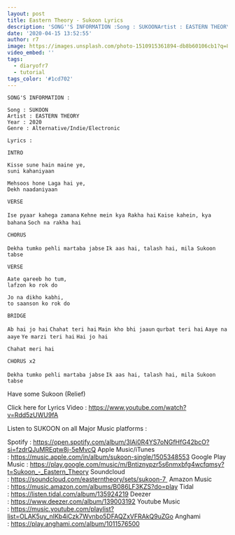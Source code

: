 ```yaml
---
layout: post
title: Eastern Theory - Sukoon Lyrics
description: 'SONG''S INFORMATION :Song : SUKOONArtist : EASTERN THEORYYear : 2020Genre : Alternative/Indie/ElectronicLyrics :INTROKisse sune hain maine ye, suni kah...'
date: '2020-04-15 13:52:55'
author: r7
image: https://images.unsplash.com/photo-1510915361894-db8b60106cb1?q=80&w=2940&auto=format&fit=crop&ixlib=rb-4.1.0&ixid=M3wxMjA3fDB8MHxwaG90by1wYWdlfHx8fGVufDB8fHx8fA%3D%3D
video_embed: ''
tags:
  - diaryofr7
  - tutorial
tags_color: '#1cd702'
---
```

```
SONG'S INFORMATION :

Song : SUKOON
Artist : EASTERN THEORY
Year : 2020
Genre : Alternative/Indie/Electronic

Lyrics :
```

```
INTRO
```

```
Kisse sune hain maine ye, 
suni kahaniyaan
```

```
Mehsoos hone Laga hai ye, 
Dekh naadaniyaan

VERSE
```

`Ise pyaar kahega zamana`
`Kehne mein kya Rakha hai`
`Kaise kahein, kya bahana`
`Soch na rakha hai`

```
CHORUS
```

`Dekha tumko pehli martaba jabse`
`Ik aas hai, talash hai, mila Sukoon tabse`

```
VERSE
```

```
Aate qareeb ho tum,
lafzon ko rok do
```

```
Jo na dikho kabhi, 
to saanson ko rok do
```

```
BRIDGE
```

`Ab hai jo hai`
`Chahat teri hai`
`Main kho bhi jaaun`
`qurbat teri hai`
`Aaye na aaye`
`Ye marzi teri hai`
`Hai jo hai`

```
Chahat meri hai

CHORUS x2
```

`Dekha tumko pehli martaba jabse`
`Ik aas hai, talash hai, mila Sukoon tabse`

Have some Sukoon (Relief)

Click here for Lyrics Video : https://www.youtube.com/watch?v=Rdd5zUWU9fA

Listen to SUKOON on all Major Music platforms :

Spotify : https://open.spotify.com/album/3lAi0R4YS7oNGfHfG42bcO?si=fzdrQJuMREqtw8j-5eMvcQ
Apple Music/iTunes : https://music.apple.com/in/album/sukoon-single/1505348553
Google Play Music : https://play.google.com/music/m/Bntiznypzr5s6nmxbfg4wcfqmsy?t=Sukoon_-_Eastern_Theory
Soundcloud : https://soundcloud.com/easterntheory/sets/sukoon-7 
Amazon Music : https://music.amazon.com/albums/B086LF3KZS?do=play
Tidal : https://listen.tidal.com/album/135924219
Deezer : https://www.deezer.com/album/139003192
Youtube Music : https://music.youtube.com/playlist?list=OLAK5uy_nIKb4iCzk7Wvnbo5DFAQZxVFRAkQ9uZGo
Anghami : https://play.anghami.com/album/1011576500
